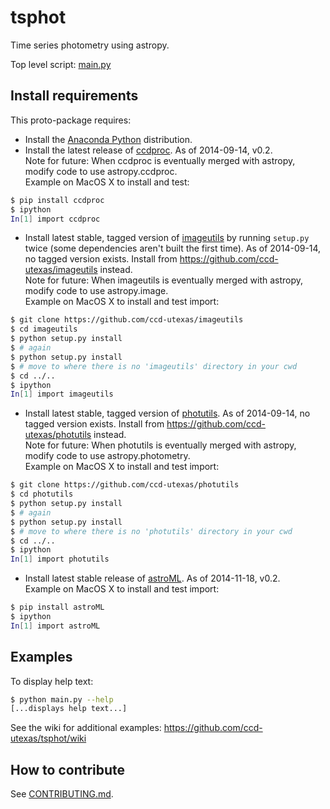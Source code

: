 # tsphot

Time series photometry using astropy.

Top level script: [main.py](main.py)

## Install requirements

This proto-package requires:
- Install the [Anaconda Python](http://continuum.io/downloads) distribution.
- Install the latest release of [ccdproc](https://github.com/astropy/ccdproc). As of 2014-09-14, v0.2.  
Note for future: When ccdproc is eventually merged with astropy, modify code to use astropy.ccdproc.  
Example on MacOS X to install and test:  
```bash
$ pip install ccdproc
$ ipython
In[1] import ccdproc
```
- Install latest stable, tagged version of [imageutils](https://github.com/astropy/imageutils) by running ```setup.py``` twice (some dependencies aren't built the first time). As of 2014-09-14, no tagged version exists. Install from https://github.com/ccd-utexas/imageutils instead.  
Note for future: When imageutils is eventually merged with astropy, modify code to use astropy.image.  
Example on MacOS X to install and test import:  
```bash
$ git clone https://github.com/ccd-utexas/imageutils
$ cd imageutils
$ python setup.py install
$ # again
$ python setup.py install
$ # move to where there is no 'imageutils' directory in your cwd
$ cd ../..
$ ipython
In[1] import imageutils
```
- Install latest stable, tagged version of [photutils](https://github.com/astropy/photutils).  As of 2014-09-14, no tagged version exists. Install from https://github.com/ccd-utexas/photutils instead.  
Note for future: When photutils is eventually merged with astropy, modify code to use astropy.photometry.  
Example on MacOS X to install and test import:
```bash
$ git clone https://github.com/ccd-utexas/photutils
$ cd photutils
$ python setup.py install
$ # again
$ python setup.py install
$ # move to where there is no 'photutils' directory in your cwd
$ cd ../..
$ ipython
In[1] import photutils
```
- Install latest stable release of [astroML](http://www.astroml.org/). As of 2014-11-18, v0.2.  
Example on MacOS X to install and test import:
```bash
$ pip install astroML
$ ipython
In[1] import astroML
```

## Examples

To display help text:  
```bash
$ python main.py --help
[...displays help text...]
```

See the wiki for additional examples: https://github.com/ccd-utexas/tsphot/wiki

## How to contribute

See [CONTRIBUTING.md](CONTRIBUTING.md).
